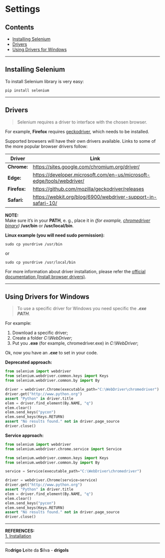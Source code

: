 # Settings

## Contents

 - [Installing Selenium](#install)
 - [Drivers](#drivers)
 - [Using Drivers for Windows](#drivers-for-windows)

---

<div id="install"></div>

## Installing Selenium

To install Selenium library is very easy:

```
pip install selenium
```

---

<div id="drivers"></div>

## Drivers

> Selenium requires a driver to interface with the chosen browser.

For example, **Firefox** requires [geckodriver](https://github.com/mozilla/geckodriver/releases), which needs to be installed.

Supported browsers will have their own drivers available. Links to some of the more popular browser drivers follow:

| Driver       | Link                                                                  |
|--------------|-----------------------------------------------------------------------|
| **Chrome:**  | https://sites.google.com/chromium.org/driver/                         |
| **Edge:**    | https://developer.microsoft.com/en-us/microsoft-edge/tools/webdriver/ |
| **Firefox:** | https://github.com/mozilla/geckodriver/releases                       |
| **Safari:**  | https://webkit.org/blog/6900/webdriver-support-in-safari-10/          |

**NOTE:**  
Make sure it’s in your **PATH**, e. g., place it in *(for example, <u>chromedriver binary</u>)* **/usr/bin** or **/usr/local/bin**.

**Linux example (you will need sudo permission):**  

```
sudo cp yourdrive /usr/bin
```

or

```
sudo cp yourdrive /usr/local/bin
```

For more information about driver installation, please refer the [official documentation (Install browser drivers)](https://www.selenium.dev/documentation/webdriver/getting_started/install_drivers/).

---

<div id="drivers-for-windows"></div>

## Using Drivers for Windows

> To use a specific driver for Windows you need specific the ***.exe PATH***.

For example:

 1. Download a specific driver;
 2. Create a folder *C:\WebDriver*;
 3. Put you **.exe** (for example, chromedriver.exe) in *C:\WebDriver*;

Ok, now you have an ***.exe*** to set in your code.

**Deprecated approach:**
```python
from selenium import webdriver
from selenium.webdriver.common.keys import Keys
from selenium.webdriver.common.by import By

driver = webdriver.Chrome(executable_path="C:\WebDriver\chromedriver")
driver.get("http://www.python.org")
assert "Python" in driver.title
elem = driver.find_element(By.NAME, "q")
elem.clear()
elem.send_keys("pycon")
elem.send_keys(Keys.RETURN)
assert "No results found." not in driver.page_source
driver.close()
```

**Service approach:**
```python
from selenium import webdriver
from selenium.webdriver.chrome.service import Service

from selenium.webdriver.common.keys import Keys
from selenium.webdriver.common.by import By

service = Service(executable_path="C:\WebDriver\chromedriver")

driver = webdriver.Chrome(service=service)
driver.get("http://www.python.org")
assert "Python" in driver.title
elem = driver.find_element(By.NAME, "q")
elem.clear()
elem.send_keys("pycon")
elem.send_keys(Keys.RETURN)
assert "No results found." not in driver.page_source
driver.close()
```

---

**REFERENCES:**  
[1. Installation](https://selenium-python.readthedocs.io/installation.html)  

---

Ro**drigo** **L**eite da **S**ilva - **drigols**
